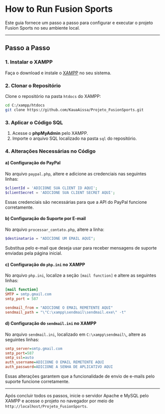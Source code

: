 # How to Run Fusion Sports

Este guia fornece um passo a passo para configurar e executar o projeto Fusion Sports no seu ambiente local.

---

## Passo a Passo

### 1. Instalar o XAMPP

Faça o download e instale o [XAMPP](https://www.apachefriends.org/index.html) no seu sistema.

### 2. Clonar o Repositório

Clone o repositório na pasta `htdocs` do XAMPP:
```bash
cd C:/xampp/htdocs
git clone https://github.com/KauaAissa/Projeto_FusionSports.git
```

### 3. Aplicar o Código SQL

1. Acesse o **phpMyAdmin** pelo XAMPP.
2. Importe o arquivo SQL localizado na pasta `sql` do repositório.

### 4. Alterações Necessárias no Código

#### a) Configuração do PayPal

No arquivo `paypal.php`, altere e adicione as credenciais nas seguintes linhas:
```php
$clientId = 'ADICIONE SUA CLIENT ID AQUI';
$clientSecret = 'ADICIONE SUA CLIENT SECRET AQUI';
```
Essas credenciais são necessárias para que a API do PayPal funcione corretamente.

#### b) Configuração do Suporte por E-mail

No arquivo `processar_contato.php`, altere a linha:
```php
$destinatario = "ADICIONE UM EMAIL AQUI";
```
Substitua pelo e-mail que deseja usar para receber mensagens de suporte enviadas pela página inicial.

#### c) Configuração do `php.ini` no XAMPP

No arquivo `php.ini`, localize a seção `[mail function]` e altere as seguintes linhas:
```ini
[mail function]
SMTP = smtp.gmail.com
smtp_port = 587

sendmail_from = "ADICIONE O EMAIL REMETENTE AQUI"
sendmail_path = "\"C:\xampp\sendmail\sendmail.exe\" -t"
```

#### d) Configuração do `sendmail.ini` no XAMPP

No arquivo `sendmail.ini`, localizado em `C:\xampp\sendmail\`, altere as seguintes linhas:
```ini
smtp_server=smtp.gmail.com
smtp_port=587
smtp_ssl=auto
auth_username=ADICIONE O EMAIL REMETENTE AQUI
auth_password=ADICIONE A SENHA DE APLICATIVO AQUI
```
Essas alterações garantem que a funcionalidade de envio de e-mails pelo suporte funcione corretamente.

---

Após concluir todos os passos, inicie o servidor Apache e MySQL pelo XAMPP e acesse o projeto no navegador por meio de `http://localhost/Projeto_FusionSports`.
